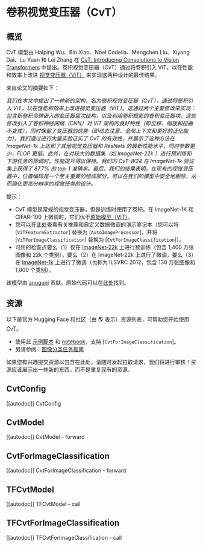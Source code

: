 <!--版权 2022 年 HuggingFace 团队。保留所有权利。

根据 Apache 许可证第 2.0 版（以下简称“许可证”）许可；除非符合许可证的规定，否则您不得使用此文件。
您可以在以下网址获得许可证的副本：

http://www.apache.orglicenses/LICENSE-2.0

除非适用法律要求或书面同意，根据许可证分发的软件基于“原样” 的基础上分发，没有任何明示或暗示的担保或条件。
详见许可证中关于特定语言许可的限制和禁止。

⚠️ 请注意，此文件的格式为 Markdown，但包含我们的文档构建器（类似于 MDX）的特定语法，
这可能无法在您的 Markdown 查看器中正确呈现。-->

# 卷积视觉变压器（CvT）

## 概览

CvT 模型由 Haiping Wu、Bin Xiao、Noel Codella、Mengchen Liu、Xiyang Dai、Lu Yuan 和 Lei Zhang 在 [CvT: Introducing Convolutions to Vision Transformers](https://arxiv.org/abs/2103.15808) 中提出。卷积视觉变压器（CvT）通过将卷积引入 ViT，以在性能和效率上改进 [视觉变压器（ViT）](vit) 来实现这两种设计的最佳结果。

来自论文的摘要如下：

*我们在本文中提出了一种新的架构，名为卷积视觉变压器（CvT），通过将卷积引入 ViT，以在性能和效率上改进视觉变压器（ViT）。这通过两个主要修改来实现：包含新卷积令牌嵌入的变压器层次结构，以及利用卷积投影的卷积变压器块。这些修改引入了卷积神经网络（CNN）对 ViT 架构的良好特性（即位移、缩放和扭曲不变性），同时保留了变压器的优势（即动态注意、全局上下文和更好的泛化能力）。我们通过进行大量实验证实了 CvT 的有效性，并展示了这种方法在 ImageNet-1k 上达到了其他视觉变压器和 ResNets 的最新性能水平，同时参数更少，FLOP 更低。此外，在对较大的数据集（如 ImageNet-22k ）进行预训练和下游任务的微调时，性能提升得以保持。我们的 CvT-W24 在 ImageNet-1k 验证集上获得了 87.7\% 的 top-1 准确率。最后，我们的结果表明，在现有的视觉变压器中，位置编码是一个至关重要的组成部分，可以在我们的模型中安全地删除，从而简化更高分辨率的视觉任务的设计。*

提示：

- CvT 模型是常规的视觉变压器，但是训练时使用了卷积。在 ImageNet-1K 和 CIFAR-100 上微调时，它们优于[原始模型（ViT）](vit)。
- 您可以在[此处](https://github.com/NielsRogge/Transformers-Tutorials/tree/master/VisionTransformer)查看有关推理和自定义数据微调的演示笔记本（您可以将 [`ViTFeatureExtractor`] 替换为 [`AutoImageProcessor`]，并将 [`ViTForImageClassification`] 替换为 [`CvtForImageClassification`]）。
- 可用的检查点要么（1）仅在 [ImageNet-22k](http://www.image-net.org/) 上进行预训练（包含 1,400 万张图像和 22k 个类别），要么（2）在 ImageNet-22k 上进行了微调，要么（3）在 [ImageNet-1k](http://www.image-net.org/challenges/LSVRC/2012/) 上进行了微调（也称为 ILSVRC 2012，包含 130 万张图像和 1,000 个类别）。

该模型由 [anugunj](https://huggingface.co/anugunj) 贡献。原始代码可以在[此处](https://github.com/microsoft/CvT)找到。

## 资源

以下是官方 Hugging Face 和社区（由 🌎 表示）资源列表，可帮助您开始使用 CvT。

<PipelineTag pipeline="image-classification"/>

- 使用此 [示例脚本](https://github.com/huggingface/transformers/tree/main/examples/pytorch/image-classification) 和 [notebook](https://colab.research.google.com/github/huggingface/notebooks/blob/main/examples/image_classification.ipynb)，支持 [`CvtForImageClassification`]。
- 另请参阅：[图像分类任务指南](../tasks/image_classification)

如果您有兴趣提交资源以包含在此处，请随时发起拉取请求，我们将进行审核！资源应该展示出一些新的东西，而不是重复现有的资源。

## CvtConfig

[[autodoc]] CvtConfig

## CvtModel

[[autodoc]] CvtModel
    - forward

## CvtForImageClassification

[[autodoc]] CvtForImageClassification
    - forward

## TFCvtModel

[[autodoc]] TFCvtModel
    - call

## TFCvtForImageClassification

[[autodoc]] TFCvtForImageClassification
    - call